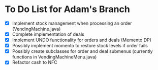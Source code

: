 # To Do List for Adam's Branch
- [x] Implement stock management when processing an order (VendingMachine.java)
- [x] Complete implementation of deals
- [x] Implement UNDO functionality for orders and deals (Memento DP)
- [x] Possibly implement momento to restore stock levels if order fails
- [x] Possibly create subclasses for order and deal submenus (currently functions in VendingMachineMenu.java)
- [x] Refactor cash to NFC
